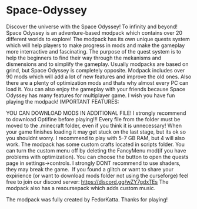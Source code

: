 # Space-Odyssey
Discover the universe with the Space Odyssey! To infinity and beyond!
Space Odyssey is an adventure-based modpack which contains over 20 different worlds to explore! The modpack has its own unique quests system which will help players to make progress in mods and make the gameplay more interractive and fascinating. The purpose of the quest system is to help the beginners to find their way through the mekanisms and dismensions and to simplify the gameplay. Usually modpacks are based on grind, but Space Odyssey is completely opposite. Modpack includes over 90 mods which will add a lot of new features and improve the old ones. Also there are a plenty of optimization mods and thats why almost every PC can load it. You can also enjoy the gameplay with your friends because Space Odyssey has many features for multiplayer game. I wish you have fun playing the modpack!
IMPORTANT FEATURES:

YOU CAN DOWNLOAD MODS IN ADDITIONAL FILE!
I strongly recommend to download Optifine before playing!!!
Every file from the folder must be moved to the .minecraft folder, even if you think it is unnecessary!
When your game finishes loading it may get stuck on the last stage, but its ok so you shouldnt worry.
I recommend to play with 5-7 GB RAM, but 4 will also work.
The modpack has some custom crafts located in scripts folder.
You can turn the custom menu off by deleting the FancyMenu mod(if you have problems with optimization).
You can choose the button to open the quests page in settings->controls.
I strongly DONT recommend to use shaders, they may break the game. 
If you found a glitch or want to share your expirience (or want to download mods folder not using the curseforge) feel free to join our discord server: https://discord.gg/wZY7gdxTEs
The modpack also has a resoursepack which adds custom music.

The modpack was fully created by FedorKatta. Thanks for playing!
